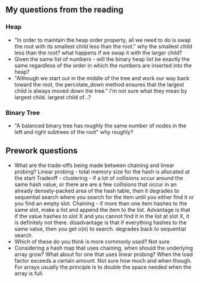 ## My questions from the reading
### Heap
* "In order to maintain the heap order property, all we need to do is swap the root with its smallest child less than the root." why the smallest child less than the root? what happens if we swap it with the larger child?
* Given the same list of numbers - will the binary heap list be exactly the same regardless of the order in which the numbers are inserted into the heap?
* "Although we start out in the middle of the tree and work our way back toward the root, the percolate_down method ensures that the largest child is always moved down the tree." I'm not sure what they mean by largest child. largest child of...?
### Binary Tree
* "A balanced binary tree has roughly the same number of nodes in the left and right subtrees of the root" why roughly?

## Prework questions
* What are the trade-offs being made between chaining and linear probing?
Linear probing - total memory size for the hash is allocated at the start
Tradeoff - clustering - if a lot of collisions occur around the same hash value, or there are are a few collisions that occur in an already densely-packed area of the hash table, then it degrades to sequential search where you search for the item until you either find it or you find an empty slot.
Chaining - if more than one item hashes to the same slot, make a list and append the item to the list. Advantage is that if the value hashes to slot X and you cannot find it in the list at slot X, it is definitely not there. disadvantage is that if everything hashes to the same value, then you get o(n) to search. degrades back to sequential search.
* Which of these do you think is more commonly used?
Not sure
* Considering a hash map that uses chaining, when should the underlying array grow? What about for one that uses linear probing?
When the load factor exceeds a certain amount. Not sure how much and when though. For arrays usually the principle is to double the space needed when the array is full.
